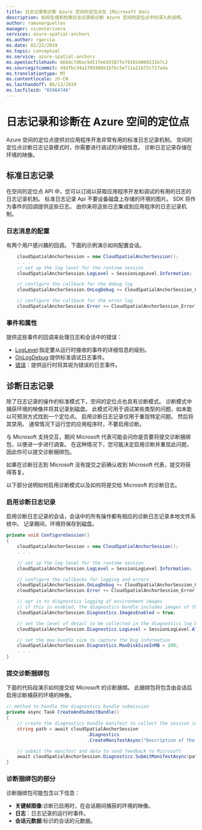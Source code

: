 ```yaml
---
title: 日志记录和诊断 Azure 空间的定位点在 |Microsoft Docs
description: 如何生成和检索日志记录和诊断 Azure 空间的定位点中的深入的说明。
author: ramonarguelles
manager: vicenterivera
services: azure-spatial-anchors
ms.author: rgarcia
ms.date: 02/22/2019
ms.topic: conceptual
ms.service: azure-spatial-anchors
ms.openlocfilehash: b66dc7d6ec9d11fe645587fe791824009231b7c2
ms.sourcegitcommit: d4dfbc34a1f03488e1b7bc5e711a11b72c717ada
ms.translationtype: MT
ms.contentlocale: zh-CN
ms.lasthandoff: 06/13/2019
ms.locfileid: "65964746"
---
```

# <a name="logging-and-diagnostics-in-azure-spatial-anchors"></a>日志记录和诊断在 Azure 空间的定位点

Azure 空间的定位点提供对应用程序开发非常有用的标准日志记录机制。 空间的定位点诊断日志记录模式时，你需要进行调试的详细信息。 诊断日志记录存储在环境的映像。

## <a name="standard-logging"></a>标准日志记录
在空间的定位点 API 中，您可以订阅以获取应用程序开发和调试的有用的日志的日志记录机制。 标准日志记录 Api 不要设备磁盘上存储的环境的图片。 SDK 将作为事件的回调提供这些日志。 由你来将这些日志集成到应用程序的日志记录机制。

### <a name="configuration-of-log-messages"></a>日志消息的配置
有两个用户感兴趣的回调。 下面的示例演示如何配置会话。

```csharp
    cloudSpatialAnchorSession = new CloudSpatialAnchorSession();
    . . .
    // set up the log level for the runtime session
    cloudSpatialAnchorSession.LogLevel = SessionLogLevel.Information;

    // configure the callback for the debug log
    cloudSpatialAnchorSession.OnLogDebug += CloudSpatialAnchorSession_OnLogDebug;

    // configure the callback for the error log
    cloudSpatialAnchorSession.Error += CloudSpatialAnchorSession_Error;
```

### <a name="events-and-properties"></a>事件和属性

提供这些事件的回调来处理日志和会话中的错误：

- [LogLevel](https://docs.microsoft.com/dotnet/api/microsoft.azure.spatialanchors.cloudspatialanchorsession.loglevel):指定要从运行时接收的事件的详细信息的级别。
- [OnLogDebug](https://docs.microsoft.com/dotnet/api/microsoft.azure.spatialanchors.cloudspatialanchorsession.onlogdebug):提供标准调试日志事件。
- [错误](https://docs.microsoft.com/dotnet/api/microsoft.azure.spatialanchors.cloudspatialanchorsession.error)：提供运行时将其视为错误的日志事件。

## <a name="diagnostics-logging"></a>诊断日志记录

除了日志记录的操作的标准模式下，空间的定位点也具有诊断模式。 诊断模式中捕获环境的映像并将其记录到磁盘。 此模式可用于调试某些类型的问题，如未能以可预测方式找到一个定位点。 启用诊断日志记录仅用于重现特定问题。 然后将其禁用。 通常情况下运行您的应用程序时，不要启用诊断。

与 Microsoft 支持交互，期间 Microsoft 代表可能会问你是否要将提交诊断捆绑包，以便进一步进行调查。 在这种情况下，您可能决定启用诊断并重现此问题，因此你可以提交诊断捆绑包。 

如果在诊断日志到 Microsoft 没有提交之前确认收到 Microsoft 代表，提交将获得答复。

以下部分说明如何启用诊断模式以及如何将提交给 Microsoft 的诊断日志。

### <a name="enable-diagnostics-logging"></a>启用诊断日志记录

启用诊断日志记录的会话，会话中的所有操作都有相应的诊断日志记录本地文件系统中。 记录期间，环境将保存到磁盘。

```csharp
private void ConfigureSession()
{
    cloudSpatialAnchorSession = new CloudSpatialAnchorSession();
    . . .

    // set up the log level for the runtime session
    cloudSpatialAnchorSession.LogLevel = SessionLogLevel.Information;

    // configure the callbacks for logging and errors
    cloudSpatialAnchorSession.OnLogDebug += CloudSpatialAnchorSession_OnLogDebug;
    cloudSpatialAnchorSession.Error += CloudSpatialAnchorSession_Error;

    // opt in to diagnostics logging of environment images
    // if this is enabled, the diagnostics bundle includes images of the environment captured by the session
    cloudSpatialAnchorSession.Diagnostics.ImagesEnabled = true;

    // set the level of detail to be collected in the diagnostics log by the session
    cloudSpatialAnchorSession.Diagnostics.LogLevel = SessionLogLevel.All;

    // set the max bundle size to capture the bug information
    cloudSpatialAnchorSession.Diagnostics.MaxDiskSizeInMB = 200;
    . . .
}
```

### <a name="submit-the-diagnostics-bundle"></a>提交诊断捆绑包

下面的代码段演示如何提交给 Microsoft 的诊断捆绑。 此捆绑包将包含由会话后启用诊断捕获的环境的映像。 

```csharp
// method to handle the diagnostics bundle submission
private async Task CreateAndSubmitBundle()
{
    // create the diagnostics bundle manifest to collect the session information
    string path = await cloudSpatialAnchorSession
                              .Diagnostics
                              .CreateManifestAsync("Description of the issue");

    // submit the manifest and data to send feedback to Microsoft
    await cloudSpatialAnchorSession.Diagnostics.SubmitManifestAsync(path);
}
```

### <a name="parts-of-a-diagnostics-bundle"></a>诊断捆绑包的部分
诊断捆绑包可能包含以下信息：

- **关键帧图像**:诊断已启用时，在会话期间捕获的环境的映像。
- **日志**：日志记录的运行时事件。
- **会话元数据**:标识的会话的元数据。
